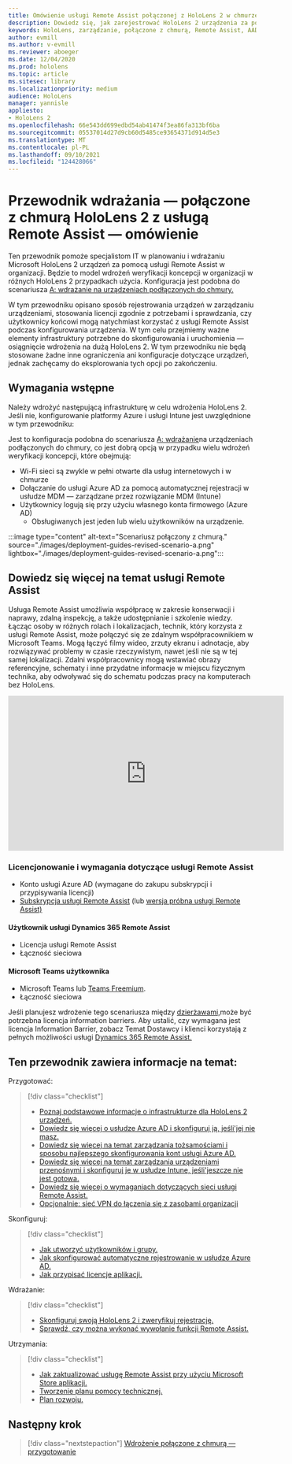 ```yaml
---
title: Omówienie usługi Remote Assist połączonej z HoloLens 2 w chmurze
description: Dowiedz się, jak zarejestrować HoloLens 2 urządzenia za pośrednictwem sieci połączonej z chmurą przy użyciu usługi Dynamics 365 Remote Assist.
keywords: HoloLens, zarządzanie, połączone z chmurą, Remote Assist, AAD, Azure AD, MDM, Mobile Zarządzanie urządzeniami
author: evmill
ms.author: v-evmill
ms.reviewer: aboeger
ms.date: 12/04/2020
ms.prod: hololens
ms.topic: article
ms.sitesec: library
ms.localizationpriority: medium
audience: HoloLens
manager: yannisle
appliesto:
- HoloLens 2
ms.openlocfilehash: 66e543dd699edbd54ab41474f3ea86fa313bf6ba
ms.sourcegitcommit: 05537014d27d9cb60d5485ce93654371d914d5e3
ms.translationtype: MT
ms.contentlocale: pl-PL
ms.lasthandoff: 09/10/2021
ms.locfileid: "124428066"
---
```

# <a name="deployment-guide--cloud-connected-hololens-2-with-remote-assist--overview"></a>Przewodnik wdrażania — połączone z chmurą HoloLens 2 z usługą Remote Assist — omówienie

Ten przewodnik pomoże specjalistom IT w planowaniu i wdrażaniu Microsoft HoloLens 2 urządzeń za pomocą usługi Remote Assist w organizacji. Będzie to model wdrożeń weryfikacji koncepcji w organizacji w różnych HoloLens 2 przypadkach użycia. Konfiguracja jest podobna do scenariusza [A: wdrażanie na urządzeniach podłączonych do chmury.](common-scenarios.md#scenario-a) 

W tym przewodniku opisano sposób rejestrowania urządzeń w zarządzaniu urządzeniami, stosowania licencji zgodnie z potrzebami i sprawdzania, czy użytkownicy końcowi mogą natychmiast korzystać z usługi Remote Assist podczas konfigurowania urządzenia. W tym celu przejmiemy ważne elementy infrastruktury potrzebne do skonfigurowania i uruchomienia — osiągnięcie wdrożenia na dużą HoloLens 2. W tym przewodniku nie będą stosowane żadne inne ograniczenia ani konfiguracje dotyczące urządzeń, jednak zachęcamy do eksplorowania tych opcji po zakończeniu.

## <a name="prerequisites"></a>Wymagania wstępne

Należy wdrożyć następującą infrastrukturę w celu wdrożenia HoloLens 2. Jeśli nie, konfigurowanie platformy Azure i usługi Intune jest uwzględnione w tym przewodniku:

Jest to konfiguracja podobna do scenariusza [A: wdrażanie](/hololens/common-scenarios#scenario-a)na urządzeniach podłączonych do chmury, co jest dobrą opcją w przypadku wielu wdrożeń weryfikacji koncepcji, które obejmują:

- Wi-Fi sieci są zwykle w pełni otwarte dla usług internetowych i w chmurze
- Dołączanie do usługi Azure AD za pomocą automatycznej rejestracji w usłudze MDM — zarządzane przez rozwiązanie MDM (Intune)
- Użytkownicy logują się przy użyciu własnego konta firmowego (Azure AD)
    - Obsługiwanych jest jeden lub wielu użytkowników na urządzenie.

:::image type="content" alt-text="Scenariusz połączony z chmurą." source="./images/deployment-guides-revised-scenario-a.png" lightbox="./images/deployment-guides-revised-scenario-a.png":::


## <a name="learn-about-remote-assist"></a>Dowiedz się więcej na temat usługi Remote Assist

Usługa Remote Assist umożliwia współpracę w zakresie konserwacji i naprawy, zdalną inspekcję, a także udostępnianie i szkolenie wiedzy. Łącząc osoby w różnych rolach i lokalizacjach, technik, który korzysta z usługi Remote Assist, może połączyć się ze zdalnym współpracownikiem w Microsoft Teams. Mogą łączyć filmy wideo, zrzuty ekranu i adnotacje, aby rozwiązywać problemy w czasie rzeczywistym, nawet jeśli nie są w tej samej lokalizacji. Zdalni współpracownicy mogą wstawiać obrazy referencyjne, schematy i inne przydatne informacje w miejscu fizycznym technika, aby odwoływać się do schematu podczas pracy na komputerach bez HoloLens.

<iframe width="560" height="315" src="https://www.youtube.com/embed/d3YT8j0yYl0" frameborder="0" allow="accelerometer; autoplay; clipboard-write; encrypted-media; gyroscope; picture-in-picture" allowfullscreen></iframe>

### <a name="remote-assist-licensing-and-requirements"></a>Licencjonowanie i wymagania dotyczące usługi Remote Assist

- Konto usługi Azure AD (wymagane do zakupu subskrypcji i przypisywania licencji)
- [Subskrypcja usługi Remote Assist](/dynamics365/mixed-reality/remote-assist/buy-and-deploy-remote-assist) (lub [wersja próbna usługi Remote Assist)](/dynamics365/mixed-reality/remote-assist/try-remote-assist)
    
#### <a name="dynamics-365-remote-assist-user"></a>Użytkownik usługi Dynamics 365 Remote Assist

- Licencja usługi Remote Assist
- Łączność sieciowa

#### <a name="microsoft-teams-user"></a>Microsoft Teams użytkownika

- Microsoft Teams lub [Teams Freemium](https://products.office.com/microsoft-teams/free).
- Łączność sieciowa

Jeśli planujesz wdrożenie tego scenariusza między [dzierżawami,](/dynamics365/mixed-reality/remote-assist/cross-tenant-overview#scenario-2-leasing-services-to-other-tenants)może być potrzebna licencja information barriers. Aby ustalić, czy wymagana jest licencja Information Barrier, zobacz Temat Dostawcy i klienci korzystają z pełnych możliwości usługi [Dynamics 365 Remote Assist.](/dynamics365/mixed-reality/remote-assist/cross-tenant-licensing-implementation)

## <a name="in-this-guide-you-will"></a>Ten przewodnik zawiera informacje na temat:

Przygotować:

> [!div class="checklist"]
> - [Poznaj podstawowe informacje o infrastrukturze dla HoloLens 2 urządzeń.](hololens2-cloud-connected-prepare.md#infrastructure-essentials)
> - [Dowiedz się więcej o usłudze Azure AD i skonfiguruj ją, jeśli&#39;jej nie masz.](hololens2-cloud-connected-prepare.md#azure-active-directory)
> - [Dowiedz się więcej na temat zarządzania tożsamościami i sposobu najlepszego skonfigurowania kont usługi Azure AD.](hololens2-cloud-connected-prepare.md#identity-management)
> - [Dowiedz się więcej na temat zarządzania urządzeniami przenośnymi i skonfiguruj je w usłudze Intune, jeśli&#39;jeszcze nie jest gotowa.](hololens2-cloud-connected-prepare.md#mobile-device-management)
> - [Dowiedz się więcej o wymaganiach dotyczących sieci usługi Remote Assist.](hololens2-cloud-connected-prepare.md#network)
> - [Opcjonalnie: sieć VPN do łączenia się z zasobami organizacji](hololens2-cloud-connected-prepare.md#optional-connect-your-hololens-to-vpn)

Skonfiguruj:

> [!div class="checklist"]
> - [Jak utworzyć użytkowników i grupy.](hololens2-cloud-connected-configure.md#azure-users-and-groups)
> - [Jak skonfigurować automatyczne rejestrowanie w usłudze Azure AD.](hololens2-cloud-connected-configure.md#auto-enrollment-on-hololens-2)
> - [Jak przypisać licencje aplikacji.](hololens2-cloud-connected-configure.md#application-licenses)

Wdrażanie:

> [!div class="checklist"]
> - [Skonfiguruj swoją HoloLens 2 i zweryfikuj rejestrację.](hololens2-cloud-connected-deploy.md#enrollment-validation)
> - [Sprawdź, czy można wykonać wywołanie funkcji Remote Assist.](hololens2-cloud-connected-deploy.md#remote-assist-call-validation)

Utrzymania:

> [!div class="checklist"]
> - [Jak zaktualizować usługę Remote Assist przy użyciu Microsoft Store aplikacji.](hololens2-cloud-connected-maintain.md#updates)
> - [Tworzenie planu pomocy technicznej.](hololens2-cloud-connected-maintain.md#support-plan)
> - [Plan rozwoju.](hololens2-cloud-connected-maintain.md#development-plan)

## <a name="next-step"></a>Następny krok

> [!div class="nextstepaction"]
> [Wdrożenie połączone z chmurą — przygotowanie](hololens2-cloud-connected-prepare.md)

